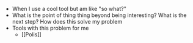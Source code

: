 - When I use a cool tool but am like "so what?"
- What is the point of thing thing beyond being interesting? What is the next step? How does this solve my problem
- Tools with this problem for me
	- [[Polis]]